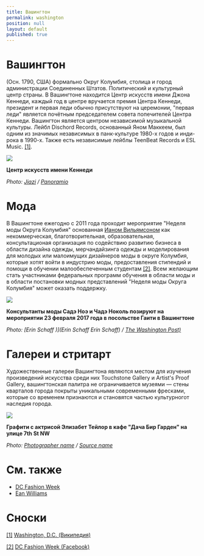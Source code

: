 ```yaml
---
title: Вашингтон
permalink: washington
position: null
layout: default
published: true
---
```


# Вашингтон

(Осн. 1790, США) формально Округ Колумбия, столица и город администрации Соединенных Штатов. Политический и культурный центр страны. В Вашингтоне находится Центр искусств имени Джона Кеннеди, каждый год в центре вручается премия Центра Кеннеди, президент и первая леди обычно присутствуют на церемонии, "первая леди" является почётным председателем совета попечителей Центра Кеннеди. Вашингтон является центром независимой музыкальной культуры. Лейбл Dischord Records, основанный Яном Маккеем, был одним из значимых независимых в панк-культуре 1980-х годов и инди-рока в 1990-х. Также есть независимые лейблы TeenBeat Records и ESL Music. <span id="a1">[\[1\]](#f1)</span>.

![](https://upload.wikimedia.org/wikipedia/commons/c/cf/Kennedy_Center_-_panoramio.jpg)

**Центр искусств имени Кеннеди**

*Photo: [Jiazi](jiazi) / [Panoramio ](http://example.net/)*

# Мода

В Вашингтоне ежегодно с 2011 года проходит мероприятие "Неделя моды Округа Колумбия" основанная [Ианом Вильямсоном](williams-ean) как некоммерческая, благотворительная, образовательная, консультационая организация по содействию развитию бизнеса в области дизайна одежды, мерчандайзинга одежды и моделирования для молодых или малоимущих дизайнеров моды в округе Колумбия, которые хотят войти в индустрию моды, предоставления стипендий и помощи в обучении малообеспеченным студентам <span id="a2">[\[2\]](#f2)</span>. Всем желающим стать участниками федеральных программ обучения в области моды и в области постановки модных представлений "Неделя моды Округа Колумбия" может оказать поддержку.


![](https://www.washingtonpost.com/resizer/C1DSbEIaXHSkBXnEsODl5f9yZDI=/1484x0/arc-anglerfish-washpost-prod-washpost.s3.amazonaws.com/public/64OZJICLEI6H3G3FMKMC5ICDK4.jpg)

**Консультанты моды Садэ Ноэ и Чадэ Ноколь позируют на мероприятии 23 февраля 2017 года в посольстве Гаити в Вашингтоне**

*Photo: [Erin Schaff )](Erin Schaff Erin Schaff) / [The Washington Post)](https://www.washingtonpost.com/news/reliable-source/wp/2018/02/25/the-scene-diplomacy-by-design-at-the-haitian-embassy/?utm_term=.247d3963eb4d)*

# Галереи и стритарт

Художественные галереи Вашингтона являются местом для изучения произведений искусства среди них Touchstone Gallery и Artist's Proof Gallery, вашингтонская  палитра не ограничивается музеями — стены кварталов города покрыты уникальными современными фресками, которые со временем признаются и становятся частью культурногот наследия города.

![](http://cdn-image.travelandleisure.com/sites/default/files/styles/marquee_large_2x/public/1444076834/DCGUIDE1015-dacha.jpg)

**Графити с актрисой Элизабет Тейлор в кафе "Дача Бир Гарден" на улице 7th St NW**

*Photo: [Photographer name](http://example.net/) / [Source name](http://example.net/)*

# См. также

- [DC Fashion Week](dc-fachion-week)
- [Ean Williams](williams-ean)

# Сноски

[[1]](#a1) <span id="f1"></span> [Washington, D.C. (Википедия)](https://en.wikipedia.org/wiki/Washington,_D.C.)

[[2]](#a2) <span id="f2"></span> [DC Fashion Week (Facebook)](https://www.facebook.com/dcfashionweek/)
